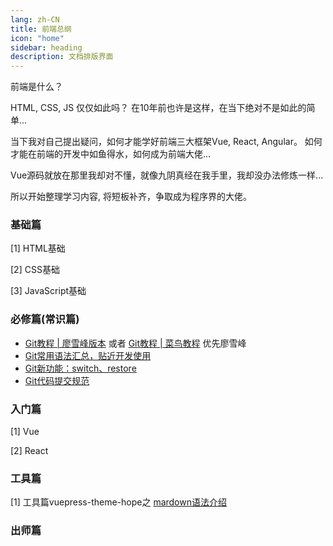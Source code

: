 ```yaml
---
lang: zh-CN
title: 前端总纲
icon: "home"
sidebar: heading
description: 文档排版界面
---
```


前端是什么？

HTML, CSS, JS 仅仅如此吗？ 在10年前也许是这样，在当下绝对不是如此的简单...

当下我对自己提出疑问，如何才能学好前端三大框架Vue, React, Angular。 如何才能在前端的开发中如鱼得水，如何成为前端大佬...

Vue源码就放在那里我却对不懂，就像九阴真经在我手里，我却没办法修炼一样...

所以开始整理学习内容, 将短板补齐，争取成为程序界的大佬。


### 基础篇
[1] HTML基础

[2] CSS基础

[3] JavaScript基础

### 必修篇(常识篇)

- [Git教程 | 廖雪峰版本](https://www.liaoxuefeng.com/wiki/896043488029600/) 或者 [Git教程 | 菜鸟教程](https://www.runoob.com/git/git-tutorial.html) 优先廖雪峰 
- [Git常用语法汇总，贴近开发使用](/git/git_base.md)
- [Git新功能：switch、restore](/git/git_new_feature.md)
- [Git代码提交规范](/git/git_commit_lint.md)


### 入门篇
[1] Vue

[2] React

### 工具篇
[1] 工具篇vuepress-theme-hope之 [mardown语法介绍](/vps/markdown.md)

### 出师篇


